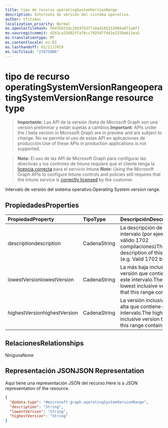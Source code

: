 ```yaml
---
title: tipo de recurso operatingSystemVersionRange
description: Intervalo de versión del sistema operativo.
author: tfitzmac
localization_priority: Normal
ms.openlocfilehash: 56df6b53dc29247d3f718ad185152069a071a0f7
ms.sourcegitcommit: d2b3ca32602ffa76cc7925d7f4d1e2258e611ea5
ms.translationtype: MT
ms.contentlocale: es-ES
ms.lasthandoff: 01/11/2019
ms.locfileid: "27875806"
---
```

# <a name="operatingsystemversionrange-resource-type"></a><span data-ttu-id="94192-103">tipo de recurso operatingSystemVersionRange</span><span class="sxs-lookup"><span data-stu-id="94192-103">operatingSystemVersionRange resource type</span></span>

> <span data-ttu-id="94192-104">**Importante:** Las API de la versión /beta de Microsoft Graph son una versión preliminar y están sujetas a cambios.</span><span class="sxs-lookup"><span data-stu-id="94192-104">**Important:** APIs under the / beta version in Microsoft Graph are in preview and are subject to change.</span></span> <span data-ttu-id="94192-105">No se permite el uso de estas API en aplicaciones de producción.</span><span class="sxs-lookup"><span data-stu-id="94192-105">Use of these APIs in production applications is not supported.</span></span>

> <span data-ttu-id="94192-106">**Nota:** El uso de las API de Microsoft Graph para configurar las directivas y los controles de Intune requiere que el cliente tenga la [licencia correcta](https://go.microsoft.com/fwlink/?linkid=839381) para el servicio Intune.</span><span class="sxs-lookup"><span data-stu-id="94192-106">**Note:** Using the Microsoft Graph APIs to configure Intune controls and policies still requires that the Intune service is [correctly licensed](https://go.microsoft.com/fwlink/?linkid=839381) by the customer.</span></span>

<span data-ttu-id="94192-107">Intervalo de versión del sistema operativo.</span><span class="sxs-lookup"><span data-stu-id="94192-107">Operating System version range.</span></span>
## <a name="properties"></a><span data-ttu-id="94192-108">Propiedades</span><span class="sxs-lookup"><span data-stu-id="94192-108">Properties</span></span>
|<span data-ttu-id="94192-109">Propiedad</span><span class="sxs-lookup"><span data-stu-id="94192-109">Property</span></span>|<span data-ttu-id="94192-110">Tipo</span><span class="sxs-lookup"><span data-stu-id="94192-110">Type</span></span>|<span data-ttu-id="94192-111">Descripción</span><span class="sxs-lookup"><span data-stu-id="94192-111">Description</span></span>|
|:---|:---|:---|
|<span data-ttu-id="94192-112">description</span><span class="sxs-lookup"><span data-stu-id="94192-112">description</span></span>|<span data-ttu-id="94192-113">Cadena</span><span class="sxs-lookup"><span data-stu-id="94192-113">String</span></span>|<span data-ttu-id="94192-114">La descripción de este intervalo (por ejemplo, válido 1702 compilaciones)</span><span class="sxs-lookup"><span data-stu-id="94192-114">The description of this range (e.g. Valid 1702 builds)</span></span>|
|<span data-ttu-id="94192-115">lowestVersion</span><span class="sxs-lookup"><span data-stu-id="94192-115">lowestVersion</span></span>|<span data-ttu-id="94192-116">Cadena</span><span class="sxs-lookup"><span data-stu-id="94192-116">String</span></span>|<span data-ttu-id="94192-117">La más baja inclusive versión que contiene este intervalo.</span><span class="sxs-lookup"><span data-stu-id="94192-117">The lowest inclusive version that this range contains.</span></span>|
|<span data-ttu-id="94192-118">highestVersion</span><span class="sxs-lookup"><span data-stu-id="94192-118">highestVersion</span></span>|<span data-ttu-id="94192-119">Cadena</span><span class="sxs-lookup"><span data-stu-id="94192-119">String</span></span>|<span data-ttu-id="94192-120">La versión inclusive más alta que contiene este intervalo.</span><span class="sxs-lookup"><span data-stu-id="94192-120">The highest inclusive version that this range contains.</span></span>|

## <a name="relationships"></a><span data-ttu-id="94192-121">Relaciones</span><span class="sxs-lookup"><span data-stu-id="94192-121">Relationships</span></span>
<span data-ttu-id="94192-122">Ninguna</span><span class="sxs-lookup"><span data-stu-id="94192-122">None</span></span>
## <a name="json-representation"></a><span data-ttu-id="94192-123">Representación JSON</span><span class="sxs-lookup"><span data-stu-id="94192-123">JSON Representation</span></span>
<span data-ttu-id="94192-124">Aquí tiene una representación JSON del recurso.</span><span class="sxs-lookup"><span data-stu-id="94192-124">Here is a JSON representation of the resource.</span></span>
<!-- {
  "blockType": "resource",
  "@odata.type": "microsoft.graph.operatingSystemVersionRange"
}
-->
``` json
{
  "@odata.type": "#microsoft.graph.operatingSystemVersionRange",
  "description": "String",
  "lowestVersion": "String",
  "highestVersion": "String"
}
```





